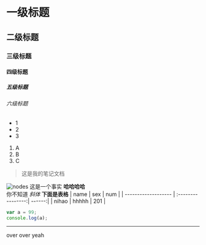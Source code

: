 # 一级标题
## 二级标题
### 三级标题
#### 四级标题
##### 五级标题
###### 六级标题
+ 1
+ 2
+ 3
1. A
2. B
3. C
> 这是我的笔记文档

![nodes](D:\nodes\nodes\img\nodes.jpg)
这是一个事实  **哈哈哈哈**  
你不知道   *斜体*
**下面是表格**
| name				  | sex			      | num    |
| ------------------- | :----------------:| ------:|
|  nihao			  |  hhhhh			  | 201    |

```JavaScript
var a = 99;
console.log(a);
```
***
over over yeah